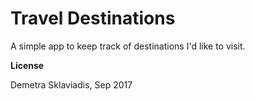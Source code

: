 # Travel Destinations

A simple app to keep track of destinations I'd like to visit.


**License**

Demetra Sklaviadis, Sep 2017
